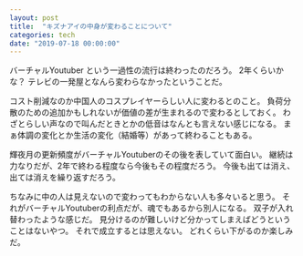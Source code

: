 ```yaml
---
layout: post
title:  "キズナアイの中身が変わることについて"
categories: tech
date: "2019-07-18 00:00:00"
---
```


バーチャルYoutuber という一過性の流行は終わったのだろう。
2年くらいかな？
テレビの一発屋となんら変わらなかったということだ。

コスト削減なのか中国人のコスプレイヤーらしい人に変わるとのこと。
負荷分散のための追加かもしれないが価値の差が生まれるので変わるとしておく。
わざとらしい声なので叫んだときとかの低音はなんとも言えない感じになる。
まぁ体調の変化とか生活の変化（結婚等）があって終わることもある。

輝夜月の更新頻度がバーチャルYoutuberのその後を表していて面白い。
継続は力なりだが、2年で終わる程度なら今後もその程度だろう。
今後も出ては消え、出ては消えを繰り返すだろう。

ちなみに中の人は見えないので変わってもわからない人も多々いると思う。
それがバーチャルYoutuberの利点だが、魂でもあるから別人になる。
双子が入れ替わったような感じだ。
見分けるのが難しいけど分かってしまえばどうということはないやつ。
それで成立するとは思えない。
どれくらい下がるのか楽しみだ。